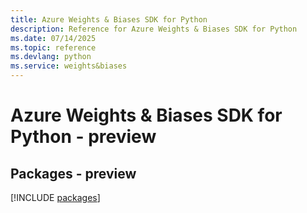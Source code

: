 ```yaml
---
title: Azure Weights & Biases SDK for Python
description: Reference for Azure Weights & Biases SDK for Python
ms.date: 07/14/2025
ms.topic: reference
ms.devlang: python
ms.service: weights&biases
---
```

# Azure Weights & Biases SDK for Python - preview
## Packages - preview
[!INCLUDE [packages](weights-&-biases-index.md)]